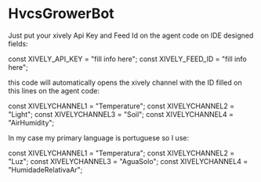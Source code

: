HvcsGrowerBot
=============

Just put your xively Api Key and Feed Id on the agent code on IDE designed fields:

const XIVELY_API_KEY = "fill info here";
const XIVELY_FEED_ID = "fill info here";


this code will automatically opens the xively channel with the ID filled on this lines on the agent code:

const XIVELYCHANNEL1 = "Temperature";
const XIVELYCHANNEL2 = "Light";
const XIVELYCHANNEL3 = "Soil";
const XIVELYCHANNEL4 = "AirHumidity";

In my case my primary language is portuguese so I use:

const XIVELYCHANNEL1 = "Temperatura";
const XIVELYCHANNEL2 = "Luz";
const XIVELYCHANNEL3 = "AguaSolo";
const XIVELYCHANNEL4 = "HumidadeRelativaAr";
